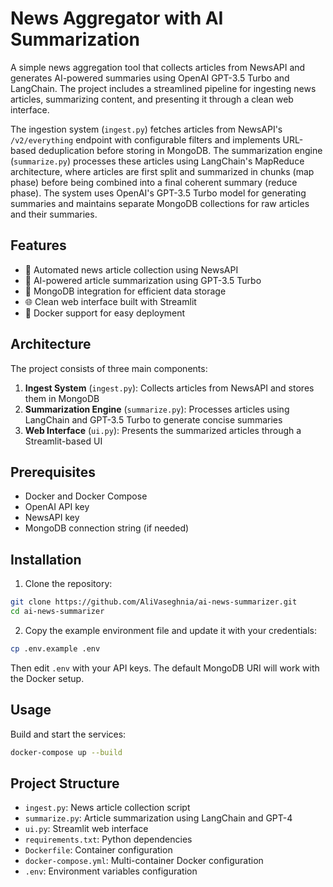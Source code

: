 # News Aggregator with AI Summarization

A simple news aggregation tool that collects articles from NewsAPI and generates AI-powered summaries using OpenAI GPT-3.5 Turbo and LangChain. The project includes a streamlined pipeline for ingesting news articles, summarizing content, and presenting it through a clean web interface.

The ingestion system (`ingest.py`) fetches articles from NewsAPI's `/v2/everything` endpoint with configurable filters and implements URL-based deduplication before storing in MongoDB. The summarization engine (`summarize.py`) processes these articles using LangChain's MapReduce architecture, where articles are first split and summarized in chunks (map phase) before being combined into a final coherent summary (reduce phase). The system uses OpenAI's GPT-3.5 Turbo model for generating summaries and maintains separate MongoDB collections for raw articles and their summaries.

## Features

- 🔄 Automated news article collection using NewsAPI
- 🤖 AI-powered article summarization using GPT-3.5 Turbo
- 💾 MongoDB integration for efficient data storage
- 🌐 Clean web interface built with Streamlit
- 🐳 Docker support for easy deployment

## Architecture

The project consists of three main components:

1. **Ingest System** (`ingest.py`): Collects articles from NewsAPI and stores them in MongoDB
2. **Summarization Engine** (`summarize.py`): Processes articles using LangChain and GPT-3.5 Turbo to generate concise summaries
3. **Web Interface** (`ui.py`): Presents the summarized articles through a Streamlit-based UI

## Prerequisites

- Docker and Docker Compose
- OpenAI API key
- NewsAPI key
- MongoDB connection string (if needed)

## Installation

1. Clone the repository:
```bash
git clone https://github.com/AliVaseghnia/ai-news-summarizer.git
cd ai-news-summarizer
```

2. Copy the example environment file and update it with your credentials:
```bash
cp .env.example .env
```
Then edit `.env` with your API keys. The default MongoDB URI will work with the Docker setup.

## Usage

Build and start the services:
```bash
docker-compose up --build
```

## Project Structure

- `ingest.py`: News article collection script
- `summarize.py`: Article summarization using LangChain and GPT-4
- `ui.py`: Streamlit web interface
- `requirements.txt`: Python dependencies
- `Dockerfile`: Container configuration
- `docker-compose.yml`: Multi-container Docker configuration
- `.env`: Environment variables configuration